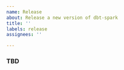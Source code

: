 ```yaml
---
name: Release
about: Release a new version of dbt-spark
title: ''
labels: release
assignees: ''

---
```


### TBD